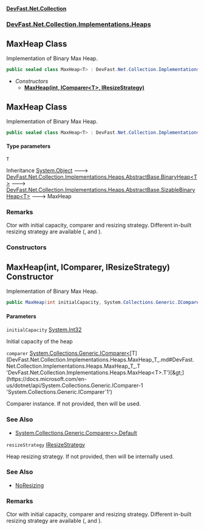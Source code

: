 #### [DevFast.Net.Collection](index.md 'index')
### [DevFast.Net.Collection.Implementations.Heaps](DevFast.Net.Collection.Implementations.Heaps.md 'DevFast.Net.Collection.Implementations.Heaps')

## MaxHeap<T> Class

Implementation of Binary Max Heap.

```csharp
public sealed class MaxHeap<T> : DevFast.Net.Collection.Implementations.Heaps.AbstractBase.SizableBinaryHeap<T>
```
- *Constructors*
  - **[MaxHeap(int, IComparer&lt;T&gt;, IResizeStrategy)](DevFast.Net.Collection.Implementations.Heaps.MaxHeap_T_.md#DevFast.Net.Collection.Implementations.Heaps.MaxHeap_T_.MaxHeap(int,System.Collections.Generic.IComparer_T_,DevFast.Net.Collection.Abstractions.IResizeStrategy) 'DevFast.Net.Collection.Implementations.Heaps.MaxHeap<T>.MaxHeap(int, System.Collections.Generic.IComparer<T>, DevFast.Net.Collection.Abstractions.IResizeStrategy)')**

## MaxHeap<T> Class

Implementation of Binary Max Heap.

```csharp
public sealed class MaxHeap<T> : DevFast.Net.Collection.Implementations.Heaps.AbstractBase.SizableBinaryHeap<T>
```
#### Type parameters

<a name='DevFast.Net.Collection.Implementations.Heaps.MaxHeap_T_.T'></a>

`T`

Inheritance [System.Object](https://docs.microsoft.com/en-us/dotnet/api/System.Object 'System.Object') &#129106; [DevFast.Net.Collection.Implementations.Heaps.AbstractBase.BinaryHeap&lt;](DevFast.Net.Collection.Implementations.Heaps.AbstractBase.BinaryHeap_T_.md 'DevFast.Net.Collection.Implementations.Heaps.AbstractBase.BinaryHeap<T>')[T](DevFast.Net.Collection.Implementations.Heaps.MaxHeap_T_.md#DevFast.Net.Collection.Implementations.Heaps.MaxHeap_T_.T 'DevFast.Net.Collection.Implementations.Heaps.MaxHeap<T>.T')[&gt;](DevFast.Net.Collection.Implementations.Heaps.AbstractBase.BinaryHeap_T_.md 'DevFast.Net.Collection.Implementations.Heaps.AbstractBase.BinaryHeap<T>') &#129106; [DevFast.Net.Collection.Implementations.Heaps.AbstractBase.SizableBinaryHeap&lt;](DevFast.Net.Collection.Implementations.Heaps.AbstractBase.SizableBinaryHeap_T_.md 'DevFast.Net.Collection.Implementations.Heaps.AbstractBase.SizableBinaryHeap<T>')[T](DevFast.Net.Collection.Implementations.Heaps.MaxHeap_T_.md#DevFast.Net.Collection.Implementations.Heaps.MaxHeap_T_.T 'DevFast.Net.Collection.Implementations.Heaps.MaxHeap<T>.T')[&gt;](DevFast.Net.Collection.Implementations.Heaps.AbstractBase.SizableBinaryHeap_T_.md 'DevFast.Net.Collection.Implementations.Heaps.AbstractBase.SizableBinaryHeap<T>') &#129106; MaxHeap<T>

### Remarks
Ctor with initial capacity, comparer and resizing strategy.
Different in-built resizing strategy are available (<seealso cref="T:DevFast.Net.Collection.Implementations.ReSizing.NoResizing"/>,
<seealso cref="T:DevFast.Net.Collection.Implementations.ReSizing.FixedStepReSizing"/> and <seealso cref="T:DevFast.Net.Collection.Implementations.ReSizing.MultipleReSizing"/>).
### Constructors

<a name='DevFast.Net.Collection.Implementations.Heaps.MaxHeap_T_.MaxHeap(int,System.Collections.Generic.IComparer_T_,DevFast.Net.Collection.Abstractions.IResizeStrategy)'></a>

## MaxHeap(int, IComparer<T>, IResizeStrategy) Constructor

Implementation of Binary Max Heap.

```csharp
public MaxHeap(int initialCapacity, System.Collections.Generic.IComparer<T>? comparer=null, DevFast.Net.Collection.Abstractions.IResizeStrategy? resizeStrategy=null);
```
#### Parameters

<a name='DevFast.Net.Collection.Implementations.Heaps.MaxHeap_T_.MaxHeap(int,System.Collections.Generic.IComparer_T_,DevFast.Net.Collection.Abstractions.IResizeStrategy).initialCapacity'></a>

`initialCapacity` [System.Int32](https://docs.microsoft.com/en-us/dotnet/api/System.Int32 'System.Int32')

Initial capacity of the heap

<a name='DevFast.Net.Collection.Implementations.Heaps.MaxHeap_T_.MaxHeap(int,System.Collections.Generic.IComparer_T_,DevFast.Net.Collection.Abstractions.IResizeStrategy).comparer'></a>

`comparer` [System.Collections.Generic.IComparer&lt;](https://docs.microsoft.com/en-us/dotnet/api/System.Collections.Generic.IComparer-1 'System.Collections.Generic.IComparer`1')[T](DevFast.Net.Collection.Implementations.Heaps.MaxHeap_T_.md#DevFast.Net.Collection.Implementations.Heaps.MaxHeap_T_.T 'DevFast.Net.Collection.Implementations.Heaps.MaxHeap<T>.T')[&gt;](https://docs.microsoft.com/en-us/dotnet/api/System.Collections.Generic.IComparer-1 'System.Collections.Generic.IComparer`1')

Comparer instance. If not provided, then <seealso cref="P:System.Collections.Generic.Comparer`1.Default"/> will be used.

### See Also
- [System.Collections.Generic.Comparer&lt;&gt;.Default](https://docs.microsoft.com/en-us/dotnet/api/System.Collections.Generic.Comparer-1.Default 'System.Collections.Generic.Comparer`1.Default')

<a name='DevFast.Net.Collection.Implementations.Heaps.MaxHeap_T_.MaxHeap(int,System.Collections.Generic.IComparer_T_,DevFast.Net.Collection.Abstractions.IResizeStrategy).resizeStrategy'></a>

`resizeStrategy` [IResizeStrategy](DevFast.Net.Collection.Abstractions.IResizeStrategy.md 'DevFast.Net.Collection.Abstractions.IResizeStrategy')

Heap resizing strategy. If not provided, then <seealso cref="T:DevFast.Net.Collection.Implementations.ReSizing.NoResizing"/> will be internally used.

### See Also
- [NoResizing](DevFast.Net.Collection.Implementations.ReSizing.NoResizing.md 'DevFast.Net.Collection.Implementations.ReSizing.NoResizing')

### Remarks
Ctor with initial capacity, comparer and resizing strategy.
Different in-built resizing strategy are available (<seealso cref="T:DevFast.Net.Collection.Implementations.ReSizing.NoResizing"/>,
<seealso cref="T:DevFast.Net.Collection.Implementations.ReSizing.FixedStepReSizing"/> and <seealso cref="T:DevFast.Net.Collection.Implementations.ReSizing.MultipleReSizing"/>).
